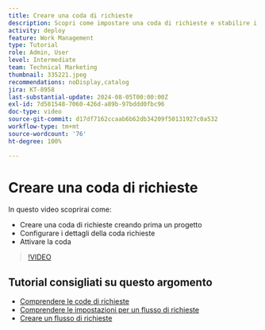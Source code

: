 ```yaml
---
title: Creare una coda di richieste
description: Scopri come impostare una coda di richieste e stabilire i dettagli della coda. Segui questi passaggi per aiutare la tua organizzazione a gestire l’acquisizione del lavoro.
activity: deploy
feature: Work Management
type: Tutorial
role: Admin, User
level: Intermediate
team: Technical Marketing
thumbnail: 335221.jpeg
recommendations: noDisplay,catalog
jira: KT-8958
last-substantial-update: 2024-08-05T00:00:00Z
exl-id: 7d581548-7060-426d-a89b-97bddd0fbc96
doc-type: video
source-git-commit: d17df7162ccaab6b62db34209f50131927c0a532
workflow-type: tm+mt
source-wordcount: '76'
ht-degree: 100%

---
```


# Creare una coda di richieste

In questo video scoprirai come:

* Creare una coda di richieste creando prima un progetto
* Configurare i dettagli della coda richieste
* Attivare la coda

>[!VIDEO](https://video.tv.adobe.com/v/335221/?quality=12&learn=on&enablevpops)

## Tutorial consigliati su questo argomento

* [Comprendere le code di richieste](/help/manage-work/request-queues/understand-request-queues.md)
* [Comprendere le impostazioni per un flusso di richieste](/help/manage-work/request-queues/understand-settings-for-a-flow-request.md)
* [Creare un flusso di richieste](/help/manage-work/request-queues/create-a-request-flow.md)

